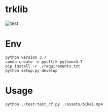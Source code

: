 # trklib

![test](./assets/Peek_2024-12-22_16-26.gif)

# Env

```
python version 3.7
conda create -n pycftrk python=3.7
pip install -r ./requirements.txt
python setup.py develop
```


# Usage

```python
python ./test/test_cf.py ./assets/bike1.mp4
```

